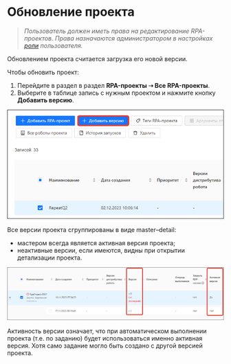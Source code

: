 # Обновление проекта

> *Пользователь должен иметь права на редактирование RPA-проектов. Права назначаются администратором в настройках [роли](https://docs.primo-rpa.ru/primo-rpa/orchestrator/settings/users/roles) пользователя.*

Обновлением проекта считается загрузка его новой версии. 

Чтобы обновить проект:
1. Перейдите в раздел в раздел **RPA-проекты ➝ Все RPA-проекты**.
2. Выберите в таблице запись с нужным проектом и нажмите кнопку **Добавить версию**.

![](../resources/basics/update-project-version.png)

Все версии проекта сгруппированы в виде master–detail: 
* мастером всегда является активная версия проекта;
* неактивные версии, если имеются, видны при открытии детализации проекта.

![](../resources/basics/master-detail-rpa-project.png)

Активность версии означает, что при автоматическом выполнении проекта (т.е. по заданию) будет использоваться именно активная версия. Хотя само задание могло быть создано с другой версией проекта.
